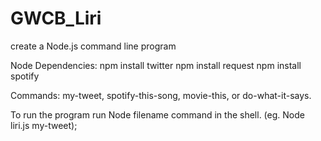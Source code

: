 # GWCB_Liri
create a Node.js command line program

Node Dependencies:
npm install twitter
npm install request
npm install spotify

Commands: my-tweet, spotify-this-song, movie-this, or do-what-it-says.

To run the program run Node filename command in the shell.
(eg. Node liri.js my-tweet);
